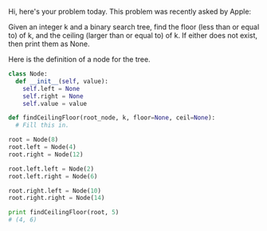 Hi, here's your problem today. This problem was recently asked by Apple:

Given an integer k and a binary search tree, find the floor (less than or equal to) of k, and the ceiling (larger than or equal to) of k. If either does not exist, then print them as None.

Here is the definition of a node for the tree.

```python
class Node:
  def __init__(self, value):
    self.left = None
    self.right = None
    self.value = value

def findCeilingFloor(root_node, k, floor=None, ceil=None):
  # Fill this in.

root = Node(8)
root.left = Node(4)
root.right = Node(12)

root.left.left = Node(2)
root.left.right = Node(6)

root.right.left = Node(10)
root.right.right = Node(14)

print findCeilingFloor(root, 5)
# (4, 6)
```
